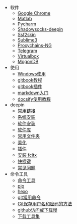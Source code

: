 - 软件
   - [Google Chrome](/软件/GoogleChrome.md)
   - [Matlab](/软件/matlab.md)
   - [Pycharm](/软件/Pycharm.md)
   - [Shadowsocks-deepin](/软件/shadowsocks-deepin.md)
   - [Ssf2skin](/软件/ssf2skin.md)
   - [Sublime3](/软件/sublime3.md)
   - [Proxychains-NG](/软件/proxychains-NG.md)
   - [Telegram](/软件/telegram.md)
   - [Virtualbox](/软件/virtualbox.md)
   - [MogonDB](/软件/MogonDB.md)
- 使用
   - [Windows使用](/使用/win.md)
   - [gitbook教程](/使用/gitbook_to_use.md)
   - [gitbook插件](/使用/gitbook_plugs.md)
   - [markdown入门](/使用/markdown.md)
   - [docsify使用教程](/使用/docsify_to_use.md)
- deepin
   - [常用链接](/deepin/deepin_use_url.md)
   - [系统安装](/deepin/deepin_installation.md)
   - [软件安装](/deepin/software_installation.md)
   - [软件库](/deepin/software_rep.md)
   - [常用文件夹](/deepin/folds.md)
   - [美化](/deepin/beautify.md)
   - [插件](/deepin/plugins.md)
   - [安装 fcitx](/deepin/deepin_installation_fcitx.md)
   - [快捷键](/deepin/keyboard_shortcuts.md)
   - [常见问题](/deepin/常见问题.md)
- 命令工具
   - [命令工具](/命令工具/command_tool.md)
   - [pip](/命令工具/pip.md)
   - [hexo](/命令工具/hexo.md)
   - [git常用命令](/命令工具/git常用命令.md)
   - [Git保存用户名和密码的方法](/命令工具/Git保存用户名和密码的方法.md)
   - [github访问或下载慢](/命令工具/Q1.md)
   - [下载工具集](命令工具/下载工具集.md)
